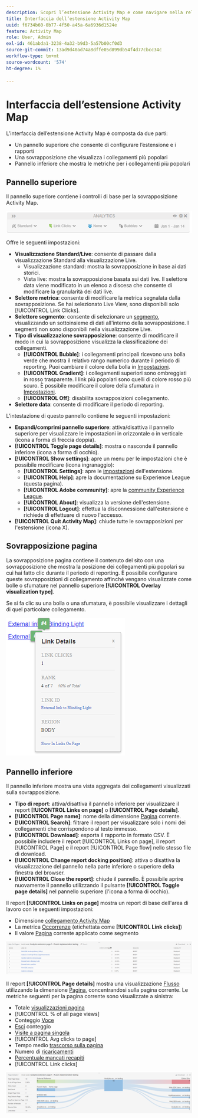 ```yaml
---
description: Scopri l’estensione Activity Map e come navigare nella relativa interfaccia.
title: Interfaccia dell’estensione Activity Map
uuid: f6734b60-0b77-4f50-a45a-6a6936d1524e
feature: Activity Map
role: User, Admin
exl-id: 461abda1-3238-4a32-b9d3-5a57b00cf0d3
source-git-commit: 13ad9d40ad74a8dffe05d899db54f4d77cbcc34c
workflow-type: tm+mt
source-wordcount: '574'
ht-degree: 1%

---
```


# Interfaccia dell’estensione Activity Map

L’interfaccia dell’estensione Activity Map è composta da due parti:

* Un pannello superiore che consente di configurare l’estensione e i rapporti
* Una sovrapposizione che visualizza i collegamenti più popolari
* Pannello inferiore che mostra le metriche per i collegamenti più popolari

## Pannello superiore

Il pannello superiore contiene i controlli di base per la sovrapposizione Activity Map.

![Sovrapposizione](../assets/overlay.png)

Offre le seguenti impostazioni:

* **Visualizzazione Standard/Live**: consente di passare dalla visualizzazione Standard alla visualizzazione Live.
   * Visualizzazione standard: mostra la sovrapposizione in base ai dati storici.
   * Vista live: mostra la sovrapposizione basata sui dati live. Il selettore data viene modificato in un elenco a discesa che consente di modificare la granularità dei dati live.
* **Selettore metrica**: consente di modificare la metrica segnalata dalla sovrapposizione. Se hai selezionato Live View, sono disponibili solo [!UICONTROL Link Clicks].
* **Selettore segmento**: consente di selezionare un [segmento](/help/components/segmentation/seg-overview.md), visualizzando un sottoinsieme di dati all&#39;interno della sovrapposizione. I segmenti non sono disponibili nella visualizzazione Live.
* **Tipo di visualizzazione sovrapposizione**: consente di modificare il modo in cui la sovrapposizione visualizza la classificazione dei collegamenti.
   * **[!UICONTROL Bubble]**: i collegamenti principali ricevono una bolla verde che mostra il relativo rango numerico durante il periodo di reporting. Puoi cambiare il colore della bolla in [Impostazioni](settings.md).
   * **[!UICONTROL Gradient]**: i collegamenti superiori sono ombreggiati in rosso trasparente. I link più popolari sono quelli di colore rosso più scuro. È possibile modificare il colore della sfumatura in [Impostazioni](settings.md).
   * **[!UICONTROL Off]**: disabilita sovrapposizioni collegamento.
* **Selettore data**: consente di modificare il periodo di reporting.

L’intestazione di questo pannello contiene le seguenti impostazioni:

* **Espandi/comprimi pannello superiore**: attiva/disattiva il pannello superiore per visualizzare le impostazioni in orizzontale o in verticale (icona a forma di freccia doppia).
* **[!UICONTROL Toggle page details]**: mostra o nasconde il pannello inferiore (icona a forma di occhio).
* **[!UICONTROL Show settings]**: apre un menu per le impostazioni che è possibile modificare (icona ingranaggio):
   * **[!UICONTROL Settings]**: apre le [impostazioni](settings.md) dell&#39;estensione.
   * **[!UICONTROL Help]**: apre la documentazione su Experience League (questa pagina).
   * **[!UICONTROL Adobe community]**: apre la [community Experience League](https://experienceleaguecommunities.adobe.com/).
   * **[!UICONTROL About]**: visualizza la versione dell&#39;estensione.
   * **[!UICONTROL Logout]**: effettua la disconnessione dall&#39;estensione e richiede di effettuare di nuovo l&#39;accesso.
* **[!UICONTROL Quit Activity Map]**: chiude tutte le sovrapposizioni per l&#39;estensione (icona X).

## Sovrapposizione pagina

La sovrapposizione pagina contiene il contenuto del sito con una sovrapposizione che mostra la posizione dei collegamenti più popolari su cui hai fatto clic durante il periodo di reporting. È possibile configurare queste sovrapposizioni di collegamento affinché vengano visualizzate come bolle o sfumature nel pannello superiore **[!UICONTROL Overlay visualization type]**.

Se si fa clic su una bolla o una sfumatura, è possibile visualizzare i dettagli di quel particolare collegamento.

![Bolla di collegamento](../assets/link-bubble.png)

## Pannello inferiore

Il pannello inferiore mostra una vista aggregata dei collegamenti visualizzati sulla sovrapposizione.

* **Tipo di report**: attiva/disattiva il pannello inferiore per visualizzare il report **[!UICONTROL Links on page]** o **[!UICONTROL Page details]**.
* **[!UICONTROL Page name]**: nome della dimensione [Pagina](/help/components/dimensions/page.md) corrente.
* **[!UICONTROL Search]**: filtrare il report per visualizzare solo i nomi dei collegamenti che corrispondono al testo immesso.
* **[!UICONTROL Download]**: esporta il rapporto in formato CSV. È possibile includere il report [!UICONTROL Links on page], il report [!UICONTROL Page] e il report [!UICONTROL Page flow] nello stesso file di download.
* **[!UICONTROL Change report docking position]**: attiva o disattiva la visualizzazione del pannello nella parte inferiore o superiore della finestra del browser.
* **[!UICONTROL Close the report]**: chiude il pannello. È possibile aprire nuovamente il pannello utilizzando il pulsante **[!UICONTROL Toggle page details]** nel pannello superiore (l&#39;icona a forma di occhio).

Il report **[!UICONTROL Links on page]** mostra un report di base dell&#39;area di lavoro con le seguenti impostazioni:

* Dimensione [collegamento Activity Map](/help/components/dimensions/activity-map-link.md)
* La metrica [Occorrenze](/help/components/metrics/occurrences.md) (etichettata come **[!UICONTROL Link clicks]**)
* Il valore [Pagina](/help/components/dimensions/page.md) corrente applicato come segmento

![Collegamenti nel pannello pagina](../assets/links-on-page.png)

Il report **[!UICONTROL Page details]** mostra una visualizzazione [Flusso](/help/analyze/analysis-workspace/visualizations/c-flow/flow.md) utilizzando la dimensione [Pagina](/help/components/dimensions/page.md), concentrandosi sulla pagina corrente. Le metriche seguenti per la pagina corrente sono visualizzate a sinistra:

* Totale [visualizzazioni pagina](/help/components/metrics/page-views.md)
* [!UICONTROL % of all page views]
* Conteggio [Voce](/help/components/metrics/entries.md)
* [Esci](/help/components/metrics/exits.md) conteggio
* [Visite a pagina singola](/help/components/metrics/single-page-visits.md)
* [!UICONTROL Avg clicks to page]
* Tempo medio [trascorso sulla pagina](/help/components/metrics/time-spent.md)
* Numero di [ricaricamenti](/help/components/metrics/reloads.md)
* [Percentuale mancati recapiti](/help/components/metrics/bounce-rate.md)
* [!UICONTROL Link clicks]

![Dettagli pagina](../assets/page-details.png)
